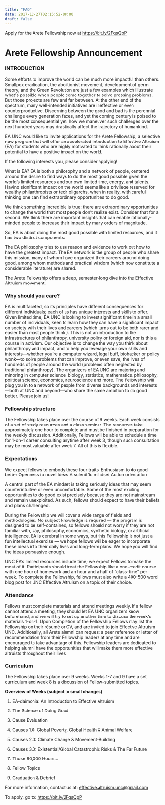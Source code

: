 ```yaml
---
title: "FAQ"
date: 2017-12-27T02:15:52-08:00
draft: false
---
```

Apply for the Arete Fellowship now at https://bit.ly/2FqsQpP




# Arete Fellowship Announcement


### INTRODUCTION

Some efforts to improve the world can be much more impactful than others. Smallpox eradication, the abolitionist movement, development of germ theory, and the Green Revolution are just a few examples which illustrate what's possible when people come together to solve pressing problems. But those projects are few and far between. At the other end of the spectrum, many well-intended initiatives are ineffective or even counterproductive. Discerning between the good and bad is the perennial challenge every generation faces, and yet the coming century is poised to be the most consequential yet: how we maneuver such challenges over the next hundred years may drastically affect the trajectory of humankind.

EA UNC would like to invite applications for the Arete Fellowship, a selective new program that will offer an accelerated introduction to Effective Altruism (EA) for students who are highly motivated to think rationally about their potential to have a positive impact on the world. 

If the following interests you, please consider applying!

What is EA? EA is both a philosophy and a network of people, centered around the desire to find ways to do the most good possible given the world’s limited resources and our own limited time, energy, and talents. Having significant impact on the world seems like a privilege reserved for wealthy philanthropists or tech oligarchs, when in reality, with careful thinking one can find extraordinary opportunities to do good. 

We think something incredible is true: there are extraordinary opportunities to change the world that most people don’t realize exist. Consider that for a second. We think there are important insights that can enable rationally-minded people to increase their impact by many orders of magnitude.

So, EA is about doing the most good possible with limited resources, and it has two distinct components: 

The EA philosophy tries to use reason and evidence to work out how to have the greatest impact.
The EA network is the group of people who share this mission, many of whom have organized their careers around doing good, among whom methods and practical wisdom (which now constitute a considerable literature) are shared.

The Arete Fellowship offers a deep, semester-long dive into the Effective Altruism movement. 

### Why should you care? 

EA is multifaceted, so its principles have different consequences for different individuals; each of us has unique interests and skills to offer. Given limited time, EA UNC is looking to invest significant time in a small number of individuals, keen to learn how they can have a significant impact on society with their lives and careers (which turns out to be both rarer and easier than most people think!).
This is not an introduction to the infrastructures of philanthropy, university policy or foreign aid, nor is this a course in activism. Our objective is to change the way you think about philanthropy and impact, and to help you leverage your own skills and interests—whether you’re a computer wizard, legal buff, biohacker or policy wonk—to solve problems that can improve, or even save, the lives of hundreds of people around the world (problems often neglected by traditional philanthropy).
The organizers of EA UNC are majoring and minoring in computer science, biology, statistics, mathematics, philosophy, political science, economics, neuroscience and more. The Fellowship will plug you in to a network of people from diverse backgrounds and interests—both at UNC and beyond—who share the same ambition to do good better. Please join us!


### Fellowship structure

The Fellowship takes place over the course of 9 weeks. Each week consists of a set of study resources and a class seminar. The resources take approximately one hour to complete and must be finished in preparation for the weekly discussion. Additionally, Fellows will be able to schedule a time for 1-on-1 career consulting anytime after week 3, though such consultation may be most valuable after week 7. All of this is flexible.

### Expectations

We expect fellows to embody these four traits:
Enthusiasm to do good better
Openness to novel ideas
A scientific mindset
Action orientation

A central part of the EA mindset is taking seriously ideas that may seem counterintuitive or even uncomfortable. Some of the most exciting opportunities to do good exist precisely because they are not mainstream and remain unexploited. As such, fellows should expect to have their beliefs and plans challenged.

During the Fellowship we will cover a wide range of fields and methodologies. No subject knowledge is required — the program is designed to be self-contained, so fellows should not worry if they are not familiar with, say, philosophy, economics, synthetic biology, or artificial intelligence. EA is cerebral in some ways, but this Fellowship is not just a fun intellectual exercise — we hope fellows will be eager to incorporate these ideas into their daily lives and long-term plans. We hope you will find the ideas persuasive enough.

UNC EA’s limited resources include time; we expect Fellows to make the most of it. Participants should treat the Fellowship like a one-credit course with one hour of homework and an hour and a half of “class-time” per week. To complete the Fellowship, fellows must also write a 400-500 word blog post for UNC Effective Altruism on a topic of their choice.

### Attendance

Fellows must complete materials and attend meetings weekly. If a fellow cannot attend a meeting, they should let EA UNC organizers know beforehand, and we will try to set up another time to discuss the week’s materials 1-on-1.
Upon Completion of the Fellowship
Fellows may list the Fellowship on their résumé or CV, and are invited to join Effective Altruism UNC. Additionally, all Arete alumni can request a peer reference or letter of recommendation from their Fellowship leaders at any time and are encouraged to take advantage of this. Fellowship leaders are dedicated to helping alumni have the opportunities that will make them more effective altruists throughout their lives.

### Curriculum

The Fellowship takes place over 9 weeks. Weeks 1-7 and 9 have a set curriculum and week 8 is a discussion of Fellow-submitted topics.

**Overview of Weeks (subject to small changes)**

1. EA-daimonia: An Introduction to Effective Altruism

2. The Science of Doing Good

3. Cause Evaluation

4. Causes 1.0: Global Poverty, Global Health & Animal Welfare

5. Causes 2.0: Climate Change & Movement-Building

6. Causes 3.0: Existential/Global Catastrophic Risks & The Far Future

7. Those 80,000 Hours...

8. Fellow Topics

9. Graduation & Debrief

For more information, contact us at: effective.altruism.unc@gmail.com

To apply, go to: https://bit.ly/2FqsQpP 
